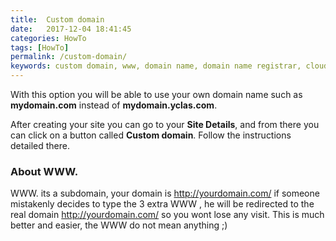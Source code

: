 ```yaml
---
title:  Custom domain
date:   2017-12-04 18:41:45
categories: HowTo
tags: [HowTo]
permalink: /custom-domain/
keywords: custom domain, www, domain name, domain name registrar, cloudflare, namecheap, bluehost, hostgator, godaddy, name
---
```

With this option you will be able to use  your own domain name such as **mydomain.com** instead of **mydomain.yclas.com**.

After creating your site you can go to your **Site Details**, and from there you can click on a button called **Custom domain**. Follow the instructions detailed there.


### About WWW.


WWW. its a subdomain, your domain is http://yourdomain.com/ if someone mistakenly decides to type the 3 extra WWW , he will be redirected to the real domain http://yourdomain.com/ so you wont lose any visit. This is much better and easier, the WWW do not mean anything ;)

